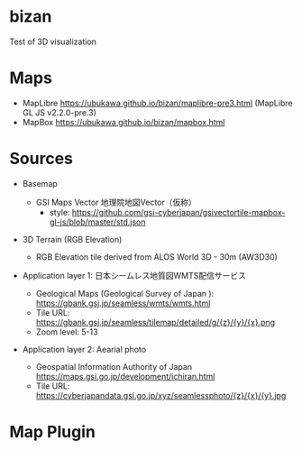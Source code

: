 # bizan
Test of 3D visualization


# Maps
* MapLibre https://ubukawa.github.io/bizan/maplibre-pre3.html (MapLibre GL JS v2.2.0-pre.3) 
* MapBox https://ubukawa.github.io/bizan/mapbox.html


# Sources
* Basemap
	* GSI Maps Vector 地理院地図Vector（仮称）
        * style: https://github.com/gsi-cyberjapan/gsivectortile-mapbox-gl-js/blob/master/std.json

* 3D Terrain (RGB Elevation)
	* RGB Elevation tile derived from ALOS World 3D - 30m (AW3D30)

* Application layer 1: 日本シームレス地質図WMTS配信サービス
	* Geological Maps (Geological Survey of Japan ):  https://gbank.gsj.jp/seamless/wmts/wmts.html 
	* Tile URL: https://gbank.gsj.jp/seamless/tilemap/detailed/g/{z}/{y}/{x}.png
	* Zoom level: 5-13
* Application layer 2: Aearial photo
	* Geospatial Information Authority of Japan https://maps.gsi.go.jp/development/ichiran.html
	* Tile URL: https://cyberjapandata.gsi.go.jp/xyz/seamlessphoto/{z}/{x}/{y}.jpg

# Map Plugin